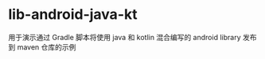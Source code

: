 lib-android-java-kt
=============
用于演示通过 Gradle 脚本将使用 java 和 kotlin 混合编写的 android library 发布到 maven 仓库的示例